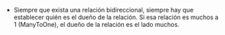 * Siempre que exista una relación bidireccional, siempre hay que establecer quién es el dueño de la relación. Si esa relación es muchos a 1 (ManyToOne), el dueño de la relación es el lado muchos.
